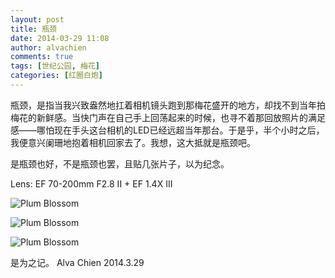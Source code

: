 ```yaml
---
layout: post
title: 瓶颈
date: 2014-03-29 11:08
author: alvachien
comments: true
tags: [世纪公园, 梅花]
categories: [红圈白炮]
---
```

瓶颈，是指当我兴致盎然地扛着相机镜头跑到那梅花盛开的地方，却找不到当年拍梅花的新鲜感。当快门声在自己手上回荡起来的时候，也寻不着那回放照片的满足感——哪怕现在手头这台相机的LED已经远超当年那台。于是乎，半个小时之后，我便意兴阑珊地抱着相机回家去了。我想，这大抵就是瓶颈吧。

是瓶颈也好，不是瓶颈也罢，且贴几张片子，以为纪念。

Lens: EF 70-200mm F2.8 II + EF 1.4X III

![Plum Blossom](https://farm4.staticflickr.com/3670/13478751593_b4c5541bd9_b.jpg)


![Plum Blossom](https://farm4.staticflickr.com/3705/13478998224_10b373d6cb_b.jpg)

![Plum Blossom](https://farm4.staticflickr.com/3779/13479005144_ece182dc8d_b.jpg)


是为之记。
Alva Chien
2014.3.29
